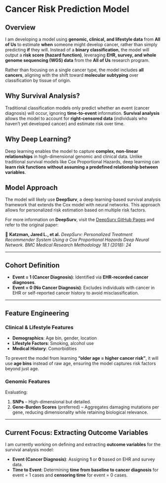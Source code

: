 # **Cancer Risk Prediction Model**

## **Overview**  
I am developing a model using **genomic, clinical, and lifestyle data** from **All of Us** to estimate **when** someone might develop cancer, rather than simply predicting **if** they will. Instead of a **binary classification**, the model will output a **risk score (hazard function)**, leveraging **EHR, survey, and whole genome sequencing (WGS) data** from the **All of Us** research program.  

Rather than focusing on a single cancer type, the model includes **all cancers**, aligning with the shift toward **molecular subtyping** over classification by tissue of origin.

## **Why Survival Analysis?**  
Traditional classification models only predict whether an event (cancer diagnosis) will occur, ignoring **time-to-event** information. **Survival analysis** allows the model to account for **right-censored data** (individuals who haven’t yet developed cancer) and estimate risk over time.

## **Why Deep Learning?**  
Deep learning enables the model to capture **complex, non-linear relationships** in high-dimensional genomic and clinical data. Unlike traditional survival models like Cox Proportional Hazards, deep learning can **learn risk functions without assuming a predefined relationship between variables**.

## **Model Approach**  
The model will likely use **DeepSurv**, a deep learning-based survival analysis framework that extends the Cox model with neural networks. This approach allows for personalized risk estimation based on multiple risk factors.  

For more information on **DeepSurv**, visit the [DeepSurv GitHub Pages](https://humboldt-wi.github.io/blog/research/information_systems_1920/group2_survivalanalysis/) and refer to the original paper:  

📄 **Katzman, Jared L., et al.** *DeepSurv: Personalized Treatment Recommender System Using a Cox Proportional Hazards Deep Neural Network. BMC Medical Research Methodology 18.1 (2018): 24*  

---

## **Cohort Definition**
- **Event = 1 (Cancer Diagnosis)**: Identified via **EHR-recorded cancer diagnoses**.
- **Event = 0 (No Cancer Diagnosis)**: Excludes individuals with cancer in EHR or self-reported cancer history to avoid misclassification.

---

## **Feature Engineering**
### **Clinical & Lifestyle Features**
- **Demographics**: Age bin, gender, location  
- **Lifestyle Factors**: Smoking, alcohol use  
- **Medical History**: Comorbidities  

To prevent the model from learning **“older age = higher cancer risk”**, it will use **age bins** instead of raw age, ensuring the model captures risk factors beyond just age.

### **Genomic Features**
Evaluating:
1. **SNPs** – High-dimensional but detailed.  
2. **Gene-Burden Scores** (preferred) – Aggregates damaging mutations per gene, reducing dimensionality while retaining biological relevance.  

---

## **Current Focus: Extracting Outcome Variables**
I am currently working on defining and extracting **outcome variables** for the survival analysis model:
- **Event (Cancer Diagnosis)**: Assigning **1** or **0** based on EHR and survey data.  
- **Time to Event**: Determining **time from baseline to cancer diagnosis** for event = 1 cases and **censoring time** for event = 0 cases.  


